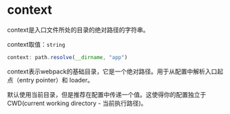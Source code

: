 # context

context是入口文件所处的目录的绝对路径的字符串。

context取值：`string`

```js
context: path.resolve(__dirname, "app")
```

context表示webpack的基础目录，它是一个绝对路径。用于从配置中解析入口起点（entry pointer）和 loader。



默认使用当前目录，但是推荐在配置中传递一个值。这使得你的配置独立于 CWD\(current working directory - 当前执行路径\)。

